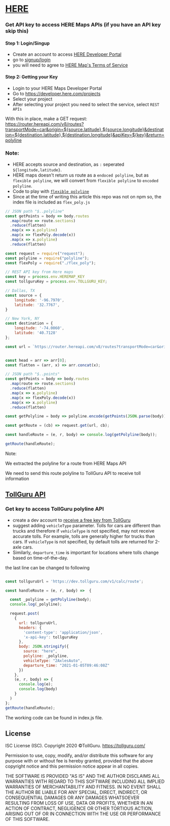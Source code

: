 # [HERE](https://developer.here.com/)

### Get API key to access HERE Maps APIs (if you have an API key skip this)
#### Step 1: Login/Singup
* Create an account to access [HERE Developer Portal](https://developer.here.com/)
* go to [signup/login](https://developer.here.com/login)
* you will need to agree to [HERE Map's Terms of Service](https://legal.here.com/en-gb/terms)

#### Step 2: Getting your Key
* Login to your HERE Maps Developer Portal
* Go to https://developer.here.com/projects
* Select your project
* After selecting your project you need to select the service, select
  `REST APIs`


With this in place, make a GET request: https://router.hereapi.com/v8/routes?transportMode=car&origin=${source.latitude},${source.longitude}&destination=${destination.latitude},${destination.longitude}&apiKey=${key}&return=polyline
### Note:
* HERE accepts source and destination, as `:` seperated `${longitude,latitude}`.
* HERE maps doesn't return us route as a `endoced polyline`, but as
  `flexible polyline`, we will convert from `flexible polyline` to
  `encoded polyline`.
* Code to play with [`flexible polyline`](https://github.com/heremaps/flexible-polyline/tree/master/javascript)
* Since at the time of writing this article this repo was not on npm so,
  the index file is included as `flex_poly.js`

```javascript
// JSON path "$..polyline"
const getPoints = body => body.routes
  .map(route => route.sections)
  .reduce(flatten)
  .map(x => x.polyline)
  .map(x => flexPoly.decode(x))
  .map(x => x.polyline)
  .reduce(flatten)
```

```javascript
const request = require("request");
const polyline = require("polyline");
const flexPoly = require("./flex_poly");

// REST API key from Here maps
const key = process.env.HEREMAP_KEY
const tollguruKey = process.env.TOLLGURU_KEY;

// Dallas, TX
const source = {
    longitude: '-96.7970',
    latitude: '32.7767',
}

// New York, NY
const destination = {
    longitude: '-74.0060',
    latitude: '40.7128'
};

const url = `https://router.hereapi.com/v8/routes?transportMode=car&origin=${source.latitude},${source.longitude}&destination=${destination.latitude},${destination.longitude}&apiKey=${key}&return=polyline`;


const head = arr => arr[0];
const flatten = (arr, x) => arr.concat(x);

// JSON path "$..points"
const getPoints = body => body.routes
  .map(route => route.sections)
  .reduce(flatten)
  .map(x => x.polyline)
  .map(x => flexPoly.decode(x))
  .map(x => x.polyline)
  .reduce(flatten)

const getPolyline = body => polyline.encode(getPoints(JSON.parse(body)));

const getRoute = (cb) => request.get(url, cb);

const handleRoute = (e, r, body) => console.log(getPolyline(body));

getRoute(handleRoute);
```

Note:

We extracted the polyline for a route from HERE Maps API

We need to send this route polyline to TollGuru API to receive toll information

## [TollGuru API](https://tollguru.com/developers/docs/)

### Get key to access TollGuru polyline API
* create a dev account to [receive a free key from TollGuru](https://tollguru.com/developers/get-api-key)
* suggest adding `vehicleType` parameter. Tolls for cars are different than trucks and therefore if `vehicleType` is not specified, may not receive accurate tolls. For example, tolls are generally higher for trucks than cars. If `vehicleType` is not specified, by default tolls are returned for 2-axle cars. 
* Similarly, `departure_time` is important for locations where tolls change based on time-of-the-day.

the last line can be changed to following

```javascript

const tollguruUrl = 'https://dev.tollguru.com/v1/calc/route';

const handleRoute = (e, r, body) =>  {

  const _polyline = getPolyline(body);
  console.log(_polyline);

  request.post(
    {
      url: tollguruUrl,
      headers: {
        'content-type': 'application/json',
        'x-api-key': tollguruKey
      },
      body: JSON.stringify({
        source: "here",
        polyline: _polyline,
        vehicleType: "2AxlesAuto",
        departure_time: "2021-01-05T09:46:08Z"
      })
    },
    (e, r, body) => {
      console.log(e);
      console.log(body)
    }
  )
};
getRoute(handleRoute);
```

The working code can be found in index.js file.

## License
ISC License (ISC). Copyright 2020 &copy;TollGuru. https://tollguru.com/

Permission to use, copy, modify, and/or distribute this software for any purpose with or without fee is hereby granted, provided that the above copyright notice and this permission notice appear in all copies.

THE SOFTWARE IS PROVIDED "AS IS" AND THE AUTHOR DISCLAIMS ALL WARRANTIES WITH REGARD TO THIS SOFTWARE INCLUDING ALL IMPLIED WARRANTIES OF MERCHANTABILITY AND FITNESS. IN NO EVENT SHALL THE AUTHOR BE LIABLE FOR ANY SPECIAL, DIRECT, INDIRECT, OR CONSEQUENTIAL DAMAGES OR ANY DAMAGES WHATSOEVER RESULTING FROM LOSS OF USE, DATA OR PROFITS, WHETHER IN AN ACTION OF CONTRACT, NEGLIGENCE OR OTHER TORTIOUS ACTION, ARISING OUT OF OR IN CONNECTION WITH THE USE OR PERFORMANCE OF THIS SOFTWARE.
